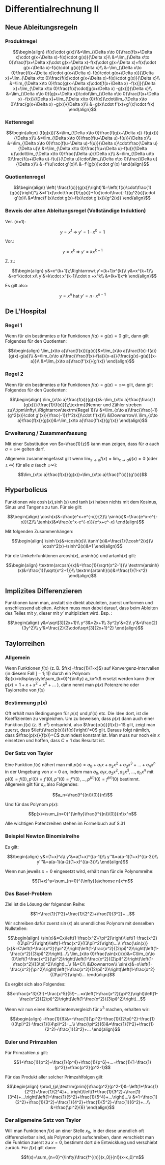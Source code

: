 # Differentialrechnung II

## Neue Ableitungsregeln

### Produktregel

$$\begin{align}
  (f(x)\cdot g(x))'&=\lim_{\Delta x\to 0}\frac{f(x+\Delta x)\cdot g(x+\Delta x)-f(x)\cdot g(x)}{\Delta x}\\
  &=\lim_{\Delta x\to 0}\frac{f(x+\Delta x)\cdot g(x+\Delta x)-f(x)\cdot g(x+\Delta x)+f(x)\cdot g(x+\Delta x)-f(x)\cdot g(x)}{\Delta x}\\
  &=\lim_{\Delta x\to 0}\frac{f(x+\Delta x)\cdot g(x+\Delta x)-f(x)\cdot g(x+\Delta x)}{\Delta x}+\lim_{\Delta x\to 0}\frac{f(x)\cdot g(x+\Delta x)-f(x)\cdot g(x)}{\Delta x}\\
  &=\lim_{\Delta x\to 0}\frac{g(x+\Delta x)\cdot[f(x+\Delta x) -f(x)]}{\Delta x}+\lim_{\Delta x\to 0}\frac{f(x)\cdot[g(x+\Delta x) -g(x)]}{\Delta x}\\
  &=\lim_{\Delta x\to 0}(g(x+\Delta x))\cdot\lim_{\Delta x\to 0}\frac{f(x+\Delta x) -f(x)}{\Delta x}+\lim_{\Delta x\to 0}(f(x))\cdot\lim_{\Delta x\to 0}\frac{g(x+\Delta x) -g(x)}{\Delta x}\\
  &=g(x)\cdot f'(x)+g'(x)\cdot f(x)
\end{align}$$

### Kettenregel

$$\begin{align}
  (f(g(x)))'&=\lim_{\Delta x\to 0}\frac{f(g(x+\Delta x))-f(g(x))}{\Delta x}\\
  &=\lim_{\Delta x\to 0}\frac{f(u+\Delta u)-f(u)}{\Delta x}\\
  &=\lim_{\Delta x\to 0}\frac{f(u+\Delta u)-f(u)}{\Delta x}\cdot\frac{\Delta u}{\Delta u}\\
  &=\lim_{\Delta x\to 0}\frac{f(u+\Delta u)-f(u)}{\Delta u}\cdot\lim_{\Delta x\to 0}\frac{\Delta u}{\Delta x}\\
  &=\lim_{\Delta u\to 0}\frac{f(u+\Delta u)-f(u)}{\Delta u}\cdot\lim_{\Delta x\to 0}\frac{\Delta u}{\Delta x}\\
  &=f'(u)\cdot g'(x)\\
  &=f'(g(x))\cdot g'(x)
\end{align}$$

### Quotientenregel

$$\begin{align}
  \left( \frac{f(x)}{g(x)}\right)'&=\left( f(x)\cdot\frac{1}{g(x)}\right)'\\
  &=f'(x)\cdot\frac{1}{g(x)}+f(x)\cdot\frac{-1}{g^2(x)}\cdot g'(x)\\
  &=\frac{f'(x)\cdot g(x)-f(x)\cdot g'(x)}{g^2(x)}
\end{align}$$

### Beweis der alten Ableitungsregel (Vollständige Induktion)

Ver. (n=1):

$$y=x^1\;\Rightarrow\;y'=1\cdot x^0=1$$

Vor.:

$$y=x^k\;\Rightarrow\;y'=kx^{k-1}$$

Z. z.:

$$\begin{align}
  y&=x^{k+1}\;\Rightarrow\;y'=(k+1)x^{k}\\
  y&=x^{k+1}\\
  &=x^k\cdot x\\
  y'&=k\cdot x^{k-1}\cdot x +x^k\\
  &=(k+1)x^k
\end{align}$$

Es gilt also:

$$y=x^n\;\textrm{hat}\;y'=n\cdot x^{n-1}$$

## De L'Hospital

### Regel 1

Wenn für ein bestimmtes $a$ für Funktionen $f(a)=g(a)=0$ gilt, dann gilt Folgendes für den Quotienten:

$$\begin{align}
  \lim_{x\to a}\frac{f(x)}{g(x)}&=\lim_{x\to a}\frac{f(x)-f(a)}{g(x)-g(a)}\\
  &=\lim_{x\to a}\frac{\frac{f(x)-f(a)}{x-a}}{\frac{g(x)-g(a)}{x-a}}\\
  &=\lim_{x\to a}\frac{f'(x)}{g'(x)}
\end{align}$$

### Regel 2

Wenn für ein bestimmtes $a$ für Funktionen $f(a)=g(a)=\pm\infty$ gilt, dann gilt Folgendes für den Quotienten:

$$\begin{align}
  \lim_{x\to a}\frac{f(x)}{g(x)}&=\lim_{x\to a}\frac{\frac{1}{g(x)}}{\frac{1}{f(x)}}\;\textrm{(Nenner und Zähler streben zu}\;\pm\infty\,\Rightarrow\textrm{Regel 1)}\\
  &=\lim_{x\to a}\frac{\frac{-1}{g^2(x)}\cdot g'(x)}{\frac{-1}{f^2(x)}\cdot f'(x)}\\
  &\Downarrow\\
  \lim_{x\to a}\frac{f(x)}{g(x)}&=\lim_{x\to a}\frac{f'(x)}{g'(x)}
\end{align}$$

### Erweiterung / Zusammenfassung

Mit einer Substitution von $x=\frac{1}{z}$ kann man zeigen, dass für $a$ auch $a=\pm\infty$ gelten darf.

Allgemein zusammengefasst gilt wenn $\lim_{x\to a}f(x)=\lim_{x\to a}g(x)=0\;(\textrm{oder}\;\pm\infty)$ für alle $a$ (auch $\pm\infty$):

$$\lim_{x\to a}\frac{f(x)}{g(x)}=\lim_{x\to a}\frac{f'(x)}{g'(x)}$$

## Hyperbolicus

Funktionen wie $\cosh(x)$,$\sinh(x)$ und $\tanh(x)$ haben nichts mit dem Kosinus, Sinus und Tangens zu tun. Für sie gilt:

$$\begin{align}
  \cosh(x)&=\frac{e^x+e^{-x}}{2}\\
  \sinh(x)&=\frac{e^x-e^{-x}}{2}\\
  \tanh(x)&=\frac{e^x-e^{-x}}{e^x+e^-x}
\end{align}$$

Mit folgenden Zusammenhängen:

$$\begin{align}
  \sinh'(x)&=\cosh(x)\\
  \tanh'(x)&=\frac{1}{\cosh^2(x)}\\
  \cosh^2(x)-\sinh^2(x)&=1
\end{align}$$

Für die Umkehrfunktionen $\textrm{arcosh}(x)$, $\textrm{arsinh}(x)$ und $\textrm{artanh}(x)$ gilt:

$$\begin{align}
  \textrm{arcosh}(x)&=\frac{1}{\sqrt{x^2-1}}\\
  \textrm{arsinh}(x)&=\frac{1}{\sqrt{x^2+1}}\\
  \textrm{artanh}(x)&=\frac{1}{1-x^2}
\end{align}$$

## Implizites Differenzieren

Funktionen kann man, anstatt sie direkt abzuleiten, zuerst umformen und anschliessend ableiten. Achten muss man dabei darauf, dass beim Ableiten des Teiles mit $y$, dieser mit $y'$ multipliziert wird. Bsp. :

$$\begin{align}
  y&=\sqrt[3]{2x+1}\\
  y^3&=2x+1\\
  3y^2y'&=2\\
  y'&=\frac{2}{3y^2}\\
  y'&=\frac{2}{3\cdot\sqrt[3]{2x+1}^2}
\end{align}$$

## Taylorreihen

### Allgemein

Wenn Funktionen $f(x)$  (z. B. $f(x)=\frac{1}{1-x}$) auf Konvergenz-Intervallen (in diesem Fall $]-1;1[$) durch ein Polynom $p(x)=\displaystyle\sum_{k=0}^{\infty} a_kx^k$ ersetzt werden kann (hier $p(x)=1+x+x^2+x^3+...$ ), dann nennt man $p(x)$ Potenzreihe oder Taylorreihe von $f(x)$ 



### Bestimmung p(x)

Oft erhält man Bedingungen für $p(x)$ und $p'(x)$ etc. Die Idee dort, ist die Koeffizienten zu vergleichen. Um zu beweisen, dass $p(x)$ dann auch einer Funktion $f(x)$ (z. B. $e^x$) entspricht, also $\frac{p(x)}{f(x)}=1$ gilt, zeigt man zuerst, dass $\left(\frac{p(x)}{f(x)}\right)'=0$ gilt. Daraus folgt nämlich, dass $\frac{p(x)}{f(x)}=C$ zumindest konstant ist. Man muss nur noch ein $x$ einsetzen und hoffen, dass $C=1$ das Resultat ist. 



### Der Satz von Taylor

Eine Funktion $f(x)$ nähert man mit $p(x)=a_0+a_1x+a_2x^2+a_3x^3+...+a_nx^n$ in der Umgebung von $x=0$ an, indem man $a_0,\,a_1x,\,a_2x^2,\,a_3x^3,\,...,\,a_nx^n$ mit $p(0)=f(0),\,p'(0)=f'(0),\,p''(0)=f''(0),\,...,\,p^{(n)}(0)=f^{(n)}(0)$ bestimmt. Allgemein gilt für $a_n$ also Folgendes:

$$a_n=\frac{f^{(n)}(0)}{n!}$$

Und für das Polynom $p(x)$:

$$p(x)=\sum_{n=0}^{\infty}\frac{f^{(n)}(0)}{n!}x^n$$

Alle wichtigen Potenzreihen stehen im Formelbuch auf S.31

### Beispiel Newton Binomialreihe

Es gilt:

$$\begin{align}
	y&=(1+x)^a\\
	y'&=a(1+x)^{(a-1)}\\
	y''&=a(a-1)(1+x)^{(a-2)}\\
	y'''&=a(a-1)(a-2)(1+x)^{(a-3)}\\
\end{align}$$

Wenn nun jeweils $x=0$ eingesetzt wird, erhält man für die Polynomreihe:

$$(1+x)^a=\sum_{n=0}^{\infty}{a\choose n}x^n$$

### Das Basel-Problem

Ziel ist die Lösung der folgenden Reihe:

$$1+\frac{1}{1^2}+\frac{1}{2^2}+\frac{1}{3^2}+...$$

Wir schreiben dafür zuerst $\sin(x)$ als unendliches Polynom mit denselben Nullstellen:

$$\begin{align}
	\sin(x)&=Cx\left(1-\frac{x^2}{\pi^2}\right)\left(1-\frac{x^2}{(2\pi)^2}\right)\left(1-\frac{x^2}{(3\pi)^2}\right)...\\
	\frac{\sin(x)}{x}&=C\left(1-\frac{x^2}{\pi^2}\right)\left(1-\frac{x^2}{(2\pi)^2}\right)\left(1-\frac{x^2}{(3\pi)^2}\right)...\\
	\lim_{x\to 0}\frac{\sin(x)}{x}&=C\lim_{x\to 0}\left(1-\frac{x^2}{\pi^2}\right)\left(1-\frac{x^2}{(2\pi)^2}\right)\left(1-\frac{x^2}{(3\pi)^2}\right)...\\
	1&=C\\
	&\Downarrow\\
	\sin(x)&=x\left(1-\frac{x^2}{\pi^2}\right)\left(1-\frac{x^2}{(2\pi)^2}\right)\left(1-\frac{x^2}{(3\pi)^2}\right)...
\end{align}$$

Es ergibt sich also Folgendes:

$$x-\frac{x^3}{3!}+\frac{x^5}{5!}-...=x\left(1-\frac{x^2}{\pi^2}\right)\left(1-\frac{x^2}{(2\pi)^2}\right)\left(1-\frac{x^2}{(3\pi)^2}\right)...$$

Wenn wir nun einen Koeffizientenvergleich für $x^3$ machen, erhalten wir:

$$\begin{align}
	-\frac{1}{6}&=-\frac{1}{\pi^2}-\frac{1}{(2\pi)^2}-\frac{1}{(3\pi)^2}-\frac{1}{(4\pi)^2}-...\\
	\frac{\pi^2}{6}&=\frac{1}{1^2}+\frac{1}{2^2}+\frac{1}{3^2}+...
\end{align}$$

### Euler und Primzahlen

Für Primzahlen $p$ gilt:

$$1+\frac{1}{p^2}+\frac{1}{p^4}+\frac{1}{p^6}+...=\frac{1}{1-\frac{1}{p^2}}=\frac{p^2}{p^2-1}$$

Für das Produkt aller solcher Primzahlfolgen gilt:

$$\begin{align}
	\prod_{p\;\textrm{prim}}\frac{p^2}{p^2-1}&=\left(1+\frac{1}{2^2}+\frac{1}{2^4}+...\right)\left(1+\frac{1}{3^2}+\frac{1}{3^4}+...\right)\left(1+\frac{1}{5^2}+\frac{1}{5^4}+...\right)...\\
	&=1+\frac{1}{2^2}+\frac{1}{3^2}+\frac{1}{4^2}+\frac{1}{5^2}+\frac{1}{6^2}+...\\
	&=\frac{\pi^2}{6}
\end{align}$$


### Der allgemeine Satz von Taylor

Will man Funktionen $f(x)$ an einer Stelle $x_0$, in der diese unendlich oft differenzierbar sind, als Polynom $p(x)$ aufschreiben, dann verschiebt man die Funktion zuerst zu $x=0$, bestimmt dort die Entwicklung und verschiebt zurück. Für $f(x)$ gilt dann:

$$f(x)=\sum_{n=0}^{\infty}\frac{f^{(n)}(x_0)}{n!}(x-x_0)^n$$

